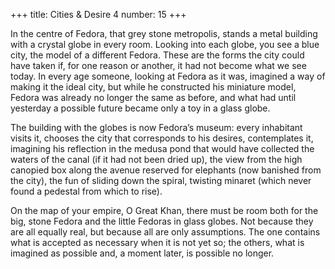 +++
title: Cities & Desire 4
number: 15
+++

In the centre of Fedora, that grey stone metropolis, stands a metal building with a crystal globe in every room. Looking into each globe, you see a blue city, the model of a different Fedora. These are the forms the city could have taken if, for one reason or another, it had not become what we see today. In every age someone, looking at Fedora as it was, imagined a way of making it the ideal city, but while he constructed his miniature model, Fedora was already no longer the same as before, and what had until yesterday a possible future became only a toy in a glass globe.

The building with the globes is now Fedora’s museum: every inhabitant visits it, chooses the city that corresponds to his desires, contemplates it, imagining his reflection in the medusa pond that would have collected the waters of the canal (if it had not been dried up), the view from the high canopied box along the avenue reserved for elephants (now banished from the city), the fun of sliding down the spiral, twisting minaret (which never found a pedestal from which to rise).

On the map of your empire, O Great Khan, there must be room both for the big, stone Fedora and the little Fedoras in glass globes. Not because they are all equally real, but because all are only assumptions. The one contains what is accepted as necessary when it is not yet so; the others, what is imagined as possible and, a moment later, is possible no longer.